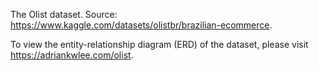 The Olist dataset. Source: https://www.kaggle.com/datasets/olistbr/brazilian-ecommerce.

To view the entity-relationship diagram (ERD) of the dataset, please visit https://adriankwlee.com/olist.
